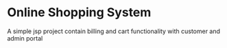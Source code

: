# Online Shopping System
 A simple jsp project contain billing and cart functionality with customer and admin portal
